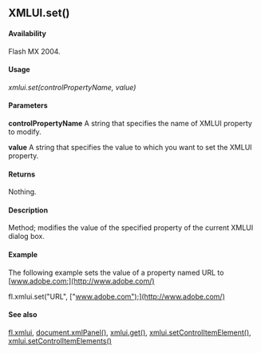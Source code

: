 ## XMLUI.set()

#### Availability

Flash MX 2004.

#### Usage

*xmlui.set(controlPropertyName, value)*

#### Parameters

**controlPropertyName** A string that specifies the name of XMLUI property to modify.

**value** A string that specifies the value to which you want to set the XMLUI property.

#### Returns

Nothing.

#### Description

Method; modifies the value of the specified property of the current XMLUI dialog box.

#### Example

The following example sets the value of a property named URL to [www.adobe.com:](http://www.adobe.com/)

fl.xmlui.set("URL", ["www.adobe.com");](http://www.adobe.com/)

#### See also

[fl.xmlui](../flash_object_(fl)/fl81.md), [document.xmlPanel()](../Document_object/docu6198.md), [xmlui.get()](../XMLUI_object/xmlui2.md), [xmlui.setControlItemElement()](../XMLUI_object/xmlui7.md), [xmlui.setControlItemElements()](../XMLUI_object/xmlui8.md)

<span id="xmlui.setControlItemElement()" class="anchor"></span>
